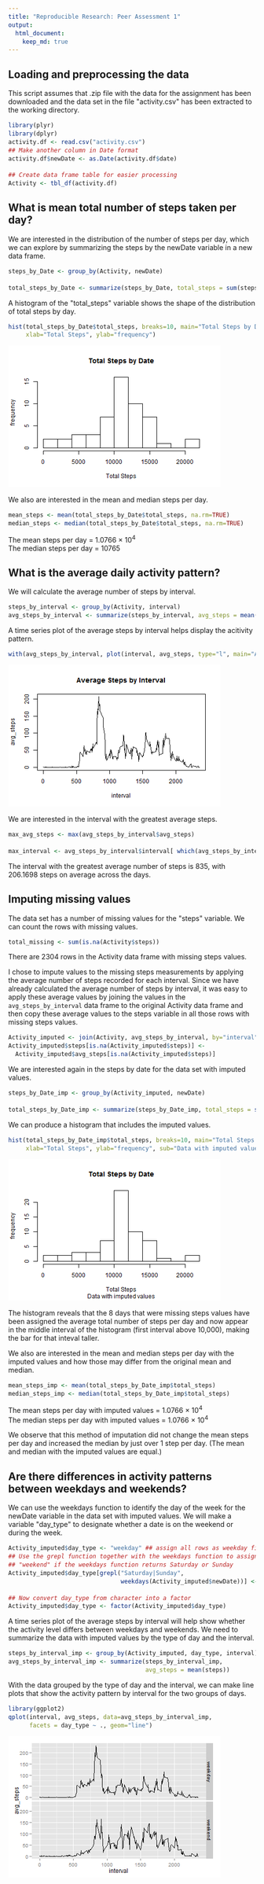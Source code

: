 ```yaml
---
title: "Reproducible Research: Peer Assessment 1"
output: 
  html_document:
    keep_md: true
---
```



## Loading and preprocessing the data
This script assumes that .zip file with the data for the assignment has been downloaded and the data set in the file "activity.csv" has been extracted to the working directory.


```r
library(plyr)
library(dplyr)
activity.df <- read.csv("activity.csv")
## Make another column in Date format
activity.df$newDate <- as.Date(activity.df$date)

## Create data frame table for easier processing
Activity <- tbl_df(activity.df)
```



## What is mean total number of steps taken per day?

We are interested in the distribution of the number of steps per day, which we can explore by summarizing the steps by the newDate variable in a new data frame.


```r
steps_by_Date <- group_by(Activity, newDate) 
                  
total_steps_by_Date <- summarize(steps_by_Date, total_steps = sum(steps))
```

A histogram of the "total_steps" variable shows the shape of the distribution of total steps by day.


```r
hist(total_steps_by_Date$total_steps, breaks=10, main="Total Steps by Date", 
     xlab="Total Steps", ylab="frequency")
```

![plot of chunk total_steps_hist](figure/total_steps_hist.png) 

We also are interested in the mean and median steps per day.


```r
mean_steps <- mean(total_steps_by_Date$total_steps, na.rm=TRUE)
median_steps <- median(total_steps_by_Date$total_steps, na.rm=TRUE)
```


The mean steps per day = 1.0766 &times; 10<sup>4</sup>  
The median steps per day = 10765


## What is the average daily activity pattern?

We will calculate the average number of steps by interval.


```r
steps_by_interval <- group_by(Activity, interval)
avg_steps_by_interval <- summarize(steps_by_interval, avg_steps = mean(steps, na.rm = TRUE))
```

A time series plot of the average steps by interval helps display the acitivity pattern.


```r
with(avg_steps_by_interval, plot(interval, avg_steps, type="l", main="Average Steps by Interval"))
```

![plot of chunk avg_line](figure/avg_line.png) 

We are interested in the interval with the greatest average steps.


```r
max_avg_steps <- max(avg_steps_by_interval$avg_steps)

max_interval <- avg_steps_by_interval$interval[ which(avg_steps_by_interval$avg_steps   == max_avg_steps)]
```


The interval with the greatest average number of steps is 835, with 206.1698 steps on average across the days.

## Imputing missing values

The data set has a number of missing values for the "steps" variable. We can count the rows with missing values.


```r
total_missing <- sum(is.na(Activity$steps))
```

There are 2304 rows in the Activity data frame with missing steps values.

I chose to impute values to the missing steps measurements by applying the average number of steps recorded for each interval. Since we have already calculated the average number of steps by interval, it was easy to apply these average values by joining the values in the `avg_steps_by_interval` data frame to the original Activity data frame and then copy these average values to the steps variable in all those rows with missing steps values.


```r
Activity_imputed <- join(Activity, avg_steps_by_interval, by="interval")
Activity_imputed$steps[is.na(Activity_imputed$steps)] <- 
  Activity_imputed$avg_steps[is.na(Activity_imputed$steps)]
```

We are interested again in the steps by date for the data set with imputed values.


```r
steps_by_Date_imp <- group_by(Activity_imputed, newDate) 
                  
total_steps_by_Date_imp <- summarize(steps_by_Date_imp, total_steps = sum(steps))
```

We can produce a histogram that includes the imputed values.


```r
hist(total_steps_by_Date_imp$total_steps, breaks=10, main="Total Steps by Date", 
     xlab="Total Steps", ylab="frequency", sub="Data with imputed values")
```

![plot of chunk imputed_hist](figure/imputed_hist.png) 

The histogram reveals that the 8 days that were missing steps values have been assigned the average total number of steps per day and now appear in the middle interval of the histogram (first interval above 10,000), making the bar for that inteval taller.

We also are interested in the mean and median steps per day with the imputed values and how those may differ from the original mean and median.


```r
mean_steps_imp <- mean(total_steps_by_Date_imp$total_steps)
median_steps_imp <- median(total_steps_by_Date_imp$total_steps)
```


The mean steps per day with imputed values = 1.0766 &times; 10<sup>4</sup>  
The median steps per day with imputed values = 1.0766 &times; 10<sup>4</sup>

We observe that this method of imputation did not change the mean steps per day and increased the median by just over 1 step per day. (The mean and median with the imputed values are equal.)

## Are there differences in activity patterns between weekdays and weekends?

We can use the weekdays function to identify the day of the week for the newDate variable in the data set with imputed values. We will make a variable "day_type" to designate whether a date is on the weekend or during the week.


```r
Activity_imputed$day_type <- "weekday" ## assign all rows as weekday first
## Use the grepl function together with the weekdays function to assign the value
## "weekend" if the weekdays function returns Saturday or Sunday
Activity_imputed$day_type[grepl("Saturday|Sunday", 
                                weekdays(Activity_imputed$newDate))] <- "weekend"

## Now convert day_type from character into a factor
Activity_imputed$day_type <- factor(Activity_imputed$day_type)
```

A time series plot of the average steps by interval will help show whether the activity level differs between weekdays and weekends. We need to summarize the data with imputed values by the type of day and the interval.


```r
steps_by_interval_imp <- group_by(Activity_imputed, day_type, interval)
avg_steps_by_interval_imp <- summarize(steps_by_interval_imp, 
                                       avg_steps = mean(steps))
```

With the data grouped by the type of day and the interval, we can make line plots that show the activity pattern by interval for the two groups of days.


```r
library(ggplot2)
qplot(interval, avg_steps, data=avg_steps_by_interval_imp, 
      facets = day_type ~ ., geom="line")
```

![plot of chunk two_lines](figure/two_lines.png) 

